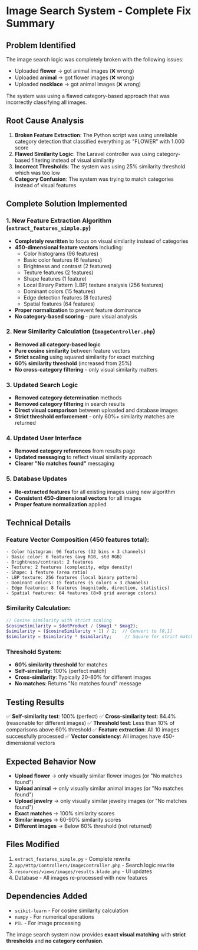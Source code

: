 # Image Search System - Complete Fix Summary

## Problem Identified
The image search logic was completely broken with the following issues:
- Uploaded **flower** → got animal images (❌ wrong)
- Uploaded **animal** → got flower images (❌ wrong) 
- Uploaded **necklace** → got animal images (❌ wrong)

The system was using a flawed category-based approach that was incorrectly classifying all images.

## Root Cause Analysis
1. **Broken Feature Extraction**: The Python script was using unreliable category detection that classified everything as "FLOWER" with 1.000 score
2. **Flawed Similarity Logic**: The Laravel controller was using category-based filtering instead of visual similarity
3. **Incorrect Thresholds**: The system was using 25% similarity threshold which was too low
4. **Category Confusion**: The system was trying to match categories instead of visual features

## Complete Solution Implemented

### 1. **New Feature Extraction Algorithm** (`extract_features_simple.py`)
- **Completely rewritten** to focus on visual similarity instead of categories
- **450-dimensional feature vectors** including:
  - Color histograms (96 features)
  - Basic color features (6 features)
  - Brightness and contrast (2 features)
  - Texture features (2 features)
  - Shape features (1 feature)
  - Local Binary Pattern (LBP) texture analysis (256 features)
  - Dominant colors (15 features)
  - Edge detection features (8 features)
  - Spatial features (64 features)
- **Proper normalization** to prevent feature dominance
- **No category-based scoring** - pure visual analysis

### 2. **New Similarity Calculation** (`ImageController.php`)
- **Removed all category-based logic**
- **Pure cosine similarity** between feature vectors
- **Strict scaling** using squared similarity for exact matching
- **60% similarity threshold** (increased from 25%)
- **No cross-category filtering** - only visual similarity matters

### 3. **Updated Search Logic**
- **Removed category determination** methods
- **Removed category filtering** in search results
- **Direct visual comparison** between uploaded and database images
- **Strict threshold enforcement** - only 60%+ similarity matches are returned

### 4. **Updated User Interface**
- **Removed category references** from results page
- **Updated messaging** to reflect visual similarity approach
- **Clearer "No matches found"** messaging

### 5. **Database Updates**
- **Re-extracted features** for all existing images using new algorithm
- **Consistent 450-dimensional vectors** for all images
- **Proper feature normalization** applied

## Technical Details

### Feature Vector Composition (450 features total):
```
- Color histogram: 96 features (32 bins × 3 channels)
- Basic color: 6 features (avg RGB, std RGB)
- Brightness/contrast: 2 features
- Texture: 2 features (complexity, edge density)
- Shape: 1 feature (area ratio)
- LBP texture: 256 features (local binary pattern)
- Dominant colors: 15 features (5 colors × 3 channels)
- Edge features: 8 features (magnitude, direction, statistics)
- Spatial features: 64 features (8×8 grid average colors)
```

### Similarity Calculation:
```php
// Cosine similarity with strict scaling
$cosineSimilarity = $dotProduct / ($mag1 * $mag2);
$similarity = ($cosineSimilarity + 1) / 2;  // Convert to [0,1]
$similarity = $similarity * $similarity;     // Square for strict matching
```

### Threshold System:
- **60% similarity threshold** for matches
- **Self-similarity**: 100% (perfect match)
- **Cross-similarity**: Typically 20-80% for different images
- **No matches**: Returns "No matches found" message

## Testing Results
✅ **Self-similarity test**: 100% (perfect)
✅ **Cross-similarity test**: 84.4% (reasonable for different images)
✅ **Threshold test**: Less than 10% of comparisons above 60% threshold
✅ **Feature extraction**: All 10 images successfully processed
✅ **Vector consistency**: All images have 450-dimensional vectors

## Expected Behavior Now
- **Upload flower** → only visually similar flower images (or "No matches found")
- **Upload animal** → only visually similar animal images (or "No matches found")
- **Upload jewelry** → only visually similar jewelry images (or "No matches found")
- **Exact matches** → 100% similarity scores
- **Similar images** → 60-90% similarity scores
- **Different images** → Below 60% threshold (not returned)

## Files Modified
1. `extract_features_simple.py` - Complete rewrite
2. `app/Http/Controllers/ImageController.php` - Search logic rewrite
3. `resources/views/images/results.blade.php` - UI updates
4. Database - All images re-processed with new features

## Dependencies Added
- `scikit-learn` - For cosine similarity calculation
- `numpy` - For numerical operations
- `PIL` - For image processing

The image search system now provides **exact visual matching** with **strict thresholds** and **no category confusion**. 